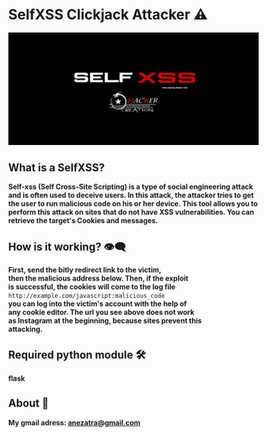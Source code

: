 # SelfXSS Clickjack Attacker ⚠️
![banner image](https://github.com/anezatra-katedram/selfxss/blob/main/banner.jpg)
## What is a SelfXSS?
**Self-xss (Self Cross-Site Scripting) is a type of social engineering attack and is often used to deceive users. In this attack, the attacker tries to get the user to run malicious code on his or her device. This tool allows you to perform this attack on sites that do not have XSS vulnerabilities. You can retrieve the target's Cookies and messages.**
## How is it working? 👁‍🗨
**First, send the bitly redirect link to the victim,      
then the malicious address below. Then, if the exploit   
is successful, the cookies will come to the log file**       
` http://example.com/javascript:malicious_code `         
**you can log into the victim's account with the help of     
any cookie editor. The url you see above does not work     
as Instagram at the beginning, because sites prevent this  
attacking.**
## Required python module 🛠️
**flask**
## About 🚀
**My gmail adress: anezatra@gmail.com** <br/>
